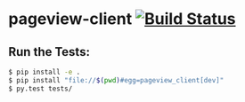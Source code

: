 # pageview-client [![Build Status](https://travis-ci.org/theonion/pageview-client.svg?branch=master)](https://travis-ci.org/theonion/pageview-client)

## Run the Tests:

```bash
$ pip install -e .
$ pip install "file://$(pwd)#egg=pageview_client[dev]"
$ py.test tests/
```

